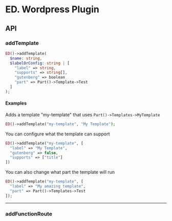 # **ED. Wordpress Plugin**

## **API**

### **addTemplate**

```php
ED()->addTemplate(
  $name: string,
  $labelOrConfig: string | [
    "label" => string,
    "supports" => string[],
    "gutenberg" => boolean
    "part" => Part()->Template->Test
  ]
);
```

#### **Examples**

Adds a template "my-template" that uses `Part()->Templates->MyTemplate`

```php
ED()->addTemplate("my-template", "My Template");
```

You can configure what the template can support

```php
ED()->addTemplate("my-template", [
  "label" => "My Template",
  "gutenberg" => false,
  "supports" => ["title"]
])
```

You can also change what part the template will run

```php
ED()->addTemplate("my-template", [
  "label" => "My amazing template",
  "part" => Part()->Templates->Test
]);
```

---

### **addFunctionRoute**

```phpo

```
